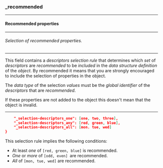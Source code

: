 ### _recommended

------

#### Recommended properties

------

###### Selection of recommended properties.

------

This field contains a *descriptors selection rule* that determines which *set* of *descriptors* are *recommended* to be *included* in the *data structure definition* of the *object*. By recommended it means that you are strongly encouraged to include the selection of properties in the object.

The *data type* of the selection *values* must be the *global identifier* of the *descriptors* that are *recommended*.

If these properties are not added to the object this doesn't mean that the object is invalid.

------

```json
	"_selection-descriptors_one": [one, two, three],
	"_selection-descriptors_any": [red, green, blue],
	"_selection-descriptors_all": [mon. tue, wed]
}
```

This selection rule implies the following conditions:

- At least *one* of `[red, green, blue]` is recommended.
- *One* or *more* of `[odd, even] `are recommended.
- *All* of `[mon, tue, wed]` are recommended.